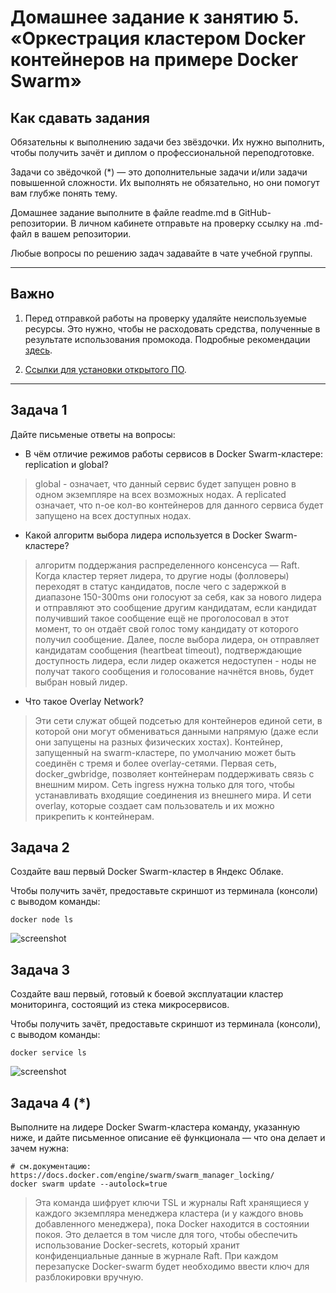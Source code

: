 # Домашнее задание к занятию 5. «Оркестрация кластером Docker контейнеров на примере Docker Swarm»

## Как сдавать задания

Обязательны к выполнению задачи без звёздочки. Их нужно выполнить, чтобы получить зачёт и диплом о профессиональной переподготовке.

Задачи со звёдочкой (*) — это дополнительные задачи и/или задачи повышенной сложности. Их выполнять не обязательно, но они помогут вам глубже понять тему.

Домашнее задание выполните в файле readme.md в GitHub-репозитории. В личном кабинете отправьте на проверку ссылку на .md-файл в вашем репозитории.

Любые вопросы по решению задач задавайте в чате учебной группы.

---


## Важно

1. Перед отправкой работы на проверку удаляйте неиспользуемые ресурсы.
Это нужно, чтобы не расходовать средства, полученные в результате использования промокода.
Подробные рекомендации [здесь](https://github.com/netology-code/virt-homeworks/blob/virt-11/r/README.md).

2. [Ссылки для установки открытого ПО](https://github.com/netology-code/devops-materials/blob/master/README.md).

---

## Задача 1

Дайте письменые ответы на вопросы:

- В чём отличие режимов работы сервисов в Docker Swarm-кластере: replication и global?

> global - означает, что данный сервис будет запущен ровно в одном экземпляре на всех возможных нодах. А replicated означает, что n-ое кол-во контейнеров для данного сервиса будет запущено на всех доступных нодах.

- Какой алгоритм выбора лидера используется в Docker Swarm-кластере?

> алгоритм поддержания распределенного консенсуса — Raft. 
  Когда кластер теряет лидера, то другие ноды (фолловеры) переходят в статус кандидатов, после чего с задержкой в диапазоне 150-300ms они голосуют за себя, как за нового лидера и отправляют это сообщение другим кандидатам, если кандидат получивший такое сообщение ещё не проголосовал в этот момент, то он 
  отдаёт свой голос тому кандидату от которого получил сообщение. Далее, после выбора лидера, он отправляет кандидатам сообщения (heartbeat timeout), подтверждающие доступность лидера, если лидер окажется недоступен - ноды не получат такого сообщения и голосование начнётся вновь, будет выбран новый лидер.

- Что такое Overlay Network?

> Эти сети служат общей подсетью для контейнеров единой сети, в которой они могут обмениваться данными напрямую (даже если они запущены на разных физических хостах).
  Контейнер, запущенный на swarm-кластере, по умолчанию может быть соединён с тремя и более overlay-сетями. Первая сеть, docker_gwbridge, позволяет контейнерам поддерживать связь с внешним миром. Сеть ingress нужна только для того, чтобы устанавливать входящие соединения из внешнего мира. И сети overlay, 
  которые создает сам пользователь и их можно прикрепить к контейнерам. 
 
## Задача 2

Создайте ваш первый Docker Swarm-кластер в Яндекс Облаке.

Чтобы получить зачёт, предоставьте скриншот из терминала (консоли) с выводом команды:
```
docker node ls
```

![screenshot](https://i.ibb.co/vd23XYM/Screenshot-from-2023-09-18-13-21-40.png)

## Задача 3

Создайте ваш первый, готовый к боевой эксплуатации кластер мониторинга, состоящий из стека микросервисов.

Чтобы получить зачёт, предоставьте скриншот из терминала (консоли), с выводом команды:
```
docker service ls
```

![screenshot](https://i.ibb.co/4Vms4CQ/Screenshot-from-2023-09-18-13-23-34.png)

## Задача 4 (*)

Выполните на лидере Docker Swarm-кластера команду, указанную ниже, и дайте письменное описание её функционала — что она делает и зачем нужна:
```
# см.документацию: https://docs.docker.com/engine/swarm/swarm_manager_locking/
docker swarm update --autolock=true
```
> Эта команда шифрует ключи TSL и журналы Raft хранящиеся у каждого экземпляра менеджера кластера (и у каждого вновь добавленного менеджера), пока Docker находится в состоянии покоя. Это делается в том числе для того, чтобы обеспечить использование Docker-secrets, который хранит конфиденциальные данные в журнале Raft.
При каждом перезапуске Docker-swarm будет необходимо ввести ключ для разблокировки вручную.

